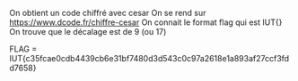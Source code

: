 On obtient un code chiffré avec cesar
On se rend sur https://www.dcode.fr/chiffre-cesar
On connait le format flag qui est IUT{}
On trouve que le décalage est de 9 (ou 17)

FLAG = IUT{c35fcae0cdb4439cb6e31bf7480d3d543c0c97a2618e1a893af27ccf3fdd7658}
